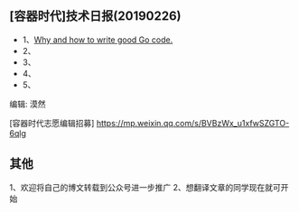 ## [容器时代]技术日报(20190226)

- 1、[Why and how to write good Go code.](https://speakerdeck.com/campoy/an-introduction-to-go-cern)
- 2、[]()
- 3、[]()
- 4、[]()
- 5、[]()

编辑: 漠然

[容器时代志愿编辑招募] https://mp.weixin.qq.com/s/BVBzWx_u1xfwSZGTO-6qlg

## 其他
1、欢迎将自己的博文转载到公众号进一步推广
2、想翻译文章的同学现在就可开始
